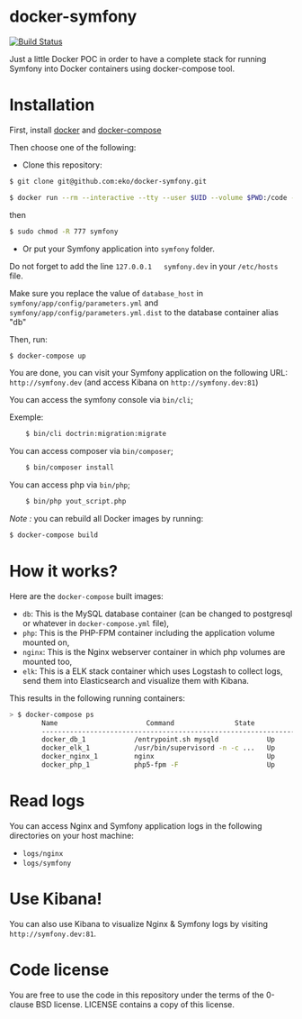 docker-symfony
==============

[![Build Status](https://secure.travis-ci.org/eko/docker-symfony.png?branch=master)](http://travis-ci.org/eko/docker-symfony)


Just a little Docker POC in order to have a complete stack for running Symfony into Docker containers using docker-compose tool.

# Installation

First, install [docker](https://docs.docker.com/engine/installation/) and [docker-compose](https://docs.docker.com/compose/install/)

Then choose one of the following:
 - Clone this repository:

```bash
$ git clone git@github.com:eko/docker-symfony.git
```
```bash
$ docker run --rm --interactive --tty --user $UID --volume $PWD:/code --workdir /code roukmoute/symfony-installer new symfony
```
then 
```bash
$ sudo chmod -R 777 symfony
```

 - Or put your Symfony application into `symfony` folder.
 
Do not forget to add the line `127.0.0.1   symfony.dev` in your `/etc/hosts` file.

Make sure you replace the value of `database_host` in `symfony/app/config/parameters.yml` and `symfony/app/config/parameters.yml.dist` to the database container alias "db"

Then, run:

```bash
$ docker-compose up
```

You are done, you can visit your Symfony application on the following URL: `http://symfony.dev` (and access Kibana on `http://symfony.dev:81`)

You can access the symfony console via `bin/cli`;

Exemple:

```bash
    $ bin/cli doctrin:migration:migrate
```

You can access composer via `bin/composer`;
```bash
    $ bin/composer install
```

You can access php via `bin/php`;
```bash
    $ bin/php yout_script.php
```

_Note :_ you can rebuild all Docker images by running:

```bash
$ docker-compose build
```

# How it works?

Here are the `docker-compose` built images:

* `db`: This is the MySQL database container (can be changed to postgresql or whatever in `docker-compose.yml` file),
* `php`: This is the PHP-FPM container including the application volume mounted on,
* `nginx`: This is the Nginx webserver container in which php volumes are mounted too,
* `elk`: This is a ELK stack container which uses Logstash to collect logs, send them into Elasticsearch and visualize them with Kibana.

This results in the following running containers:

```bash
> $ docker-compose ps
        Name                      Command               State              Ports
        -------------------------------------------------------------------------------------------
        docker_db_1            /entrypoint.sh mysqld            Up      0.0.0.0:3306->3306/tcp
        docker_elk_1           /usr/bin/supervisord -n -c ...   Up      0.0.0.0:81->80/tcp
        docker_nginx_1         nginx                            Up      443/tcp, 0.0.0.0:80->80/tcp
        docker_php_1           php5-fpm -F                      Up      9000/tcp
```

# Read logs

You can access Nginx and Symfony application logs in the following directories on your host machine:

* `logs/nginx`
* `logs/symfony`

# Use Kibana!

You can also use Kibana to visualize Nginx & Symfony logs by visiting `http://symfony.dev:81`.

# Code license

You are free to use the code in this repository under the terms of the 0-clause BSD license. LICENSE contains a copy of this license.

